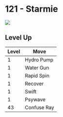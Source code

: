 # 121 - Starmie
![][121]

## Level Up

Level | Move
---   | ---
  1   | Hydro Pump
  1   | Water Gun
  1   | Rapid Spin
  1   | Recover
  1   | Swift
  1   | Psywave
 43   | Confuse Ray



[121]: /img/pokemon/121.png
